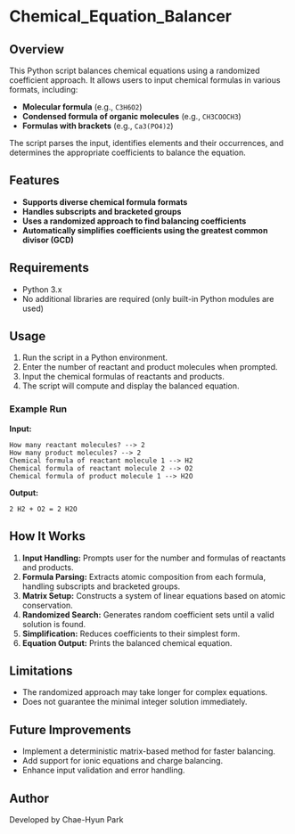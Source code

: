 # Chemical_Equation_Balancer

## Overview
This Python script balances chemical equations using a randomized coefficient approach. It allows users to input chemical formulas in various formats, including:
- **Molecular formula** (e.g., `C3H6O2`)
- **Condensed formula of organic molecules** (e.g., `CH3COOCH3`)
- **Formulas with brackets** (e.g., `Ca3(PO4)2`)

The script parses the input, identifies elements and their occurrences, and determines the appropriate coefficients to balance the equation.

## Features
- **Supports diverse chemical formula formats**
- **Handles subscripts and bracketed groups**
- **Uses a randomized approach to find balancing coefficients**
- **Automatically simplifies coefficients using the greatest common divisor (GCD)**

## Requirements
- Python 3.x
- No additional libraries are required (only built-in Python modules are used)

## Usage
1. Run the script in a Python environment.
2. Enter the number of reactant and product molecules when prompted.
3. Input the chemical formulas of reactants and products.
4. The script will compute and display the balanced equation.

### Example Run
**Input:**
```
How many reactant molecules? --> 2
How many product molecules? --> 2
Chemical formula of reactant molecule 1 --> H2
Chemical formula of reactant molecule 2 --> O2
Chemical formula of product molecule 1 --> H2O
```

**Output:**
```
2 H2 + O2 = 2 H2O
```

## How It Works
1. **Input Handling:** Prompts user for the number and formulas of reactants and products.
2. **Formula Parsing:** Extracts atomic composition from each formula, handling subscripts and bracketed groups.
3. **Matrix Setup:** Constructs a system of linear equations based on atomic conservation.
4. **Randomized Search:** Generates random coefficient sets until a valid solution is found.
5. **Simplification:** Reduces coefficients to their simplest form.
6. **Equation Output:** Prints the balanced chemical equation.

## Limitations
- The randomized approach may take longer for complex equations.
- Does not guarantee the minimal integer solution immediately.

## Future Improvements
- Implement a deterministic matrix-based method for faster balancing.
- Add support for ionic equations and charge balancing.
- Enhance input validation and error handling.

## Author
Developed by Chae-Hyun Park

